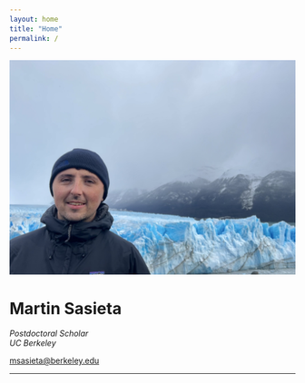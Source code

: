 ```yaml
---
layout: home
title: "Home"
permalink: /
---
```


<div class="profile-header">
  <img src="/assets/images/profile.jpg" alt="Martin Sasieta" class="profile-photo">
  <div class="profile-text">
    <h1>Martin Sasieta</h1>
    <p><em>Postdoctoral Scholar<br>
    UC Berkeley</em></p>
    <p><a href="mailto:msasieta@berkeley.edu">msasieta@berkeley.edu</a></p>
  </div>
</div>

---
